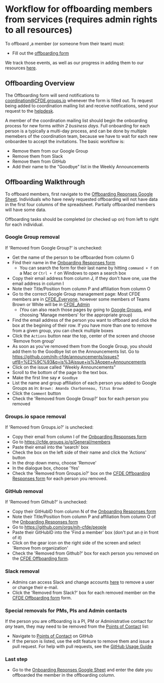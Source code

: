 # Workflow for offboarding members from services (requires admin rights to all resources)

To offboard ,a member (or someone from their team) must:
 - Fill out the [offboarding form](https://forms.gle/Gb5H6CAYCd8iVYKG8)
 
 We track those events, as well as our progress in adding them to our resources [here](https://docs.google.com/spreadsheets/d/1bY-P5ZrIOPDrDpzlXNrDnV96XqOnV_X9z9ur7t9Qkhk/edit?usp=sharing).

## Offboarding Overview
The Offboarding form will send notifications to coordination@CFDE.groups.io whenever the form is filled out. To request being added to coordination mailing list and receive notifications, send your request to the [helpdesk](mailto:coordination+int+1482+3914664481228082529@CFDE.groups.io).

A member of the coordination mailing list should begin the onboarding process for new forms *within 2 business days*. Full onboarding for each person is a typically a multi-day process, and can be done by multiple memebers of the coordination team, because we have to wait for each new onboardee to accept the invitations. The basic workflow is:

  - Remove them from our Google Group
  - Remove them from Slack
  - Remove them from GitHub
  - Add their name to the "Goodbye" list in the Weekly Announcements

## Offboarding Walkthrough
To offboard members, first navigate to the [Offboarding Reponses Google Sheet](https://docs.google.com/spreadsheets/d/1bY-P5ZrIOPDrDpzlXNrDnV96XqOnV_X9z9ur7t9Qkhk/edit?usp=sharing).
Individuals who have newly requested offboarding will not have data in the first four columns of the spreadsheet. Partially offboarded members will have some data.
  
Offboarding tasks should be completed (or checked up on) from left to right for each individual.

### Google Group removal

  If 'Removed from Google Group?' is unchecked:
   - Get the name of the person to be offboarded from column G
   - Find their name in the [Onboarding Responses form](https://docs.google.com/spreadsheets/d/16JcTqlkCRPqrSnykqshrVM2XLf_3HJJiPpAb7qBaOug/edit?usp=sharing)
     - You can search the form for their last name by hitting `command + f` on a Mac or `Ctrl + f` on Windows to open a search box
   - Copy their email address from column J, if they don't have one, use the email address in column I
   - Note their Title/Position from column P and affiliation from column O
   - Go to the correct Google Group management page: Most CFDE members are in [CFDE_Everyone](https://groups.google.com/forum/#!managemembers/cfde_everyone/members/active), however some members of Teams Brown or White will be in [CFDE_Admin](https://groups.google.com/forum/#!managemembers/cfde_admin/members/active)
     - (You can also reach those pages by going to [Google Groups](https://groups.google.com/forum/#!myforums), and choosing 'Manage members' for the appropriate group)
   - Find the email address of the person you want to offboard and click the box at the begining of their row. If you have more than one to remove from a given group, you can check multiple boxes
   - Click the `Actions` button near the top, center of the screen and choose 'Remove from group'
   - As soon as you've removed them from the Google Group, you should add them to the Goodbye list on the Announcements list. Go to https://github.com/nih-cfde/announcements/issues?utf8=%E2%9C%93&q=is%3Aissue+is%3Aopen+Announcements
   - Click on the issue called "Weekly Announcements"
   - Scroll to the bottom of the page to the text box.
   - Make the first line say `# Goodbye`
   - List the name and group affiliation of each person you added to Google Groups as in: `Brown: Amanda Charbonneau, Titus Brown`
   - Click the `Comment` button
   - Check the 'Removed from Google Group?' box for each person you removed

### Groups.io space removal

 If 'Removed from Groups.io?' is unchecked:
  - Copy their email from column I of the [Onboarding Responses form](https://docs.google.com/spreadsheets/d/16JcTqlkCRPqrSnykqshrVM2XLf_3HJJiPpAb7qBaOug/edit?usp=sharing)
   - Go to https://cfde.groups.io/g/General/members
  - Paste their email into the 'search' box
  - Check the box on the left side of their name and click the 'Actions' button
  - In the drop down menu, choose 'Remove' 
  - In the dialogue box, choose 'Yes'
  - Check the 'Removed from Groups.io?' box on the [CFDE Offboarding Responses form](https://docs.google.com/spreadsheets/d/1bY-P5ZrIOPDrDpzlXNrDnV96XqOnV_X9z9ur7t9Qkhk/edit#gid=1873329009) for each person you removed.
   
### GitHub removal

  If 'Removed from Github?' is unchecked:
  - Copy their GitHubID from column N of the [Onboarding Responses form](https://docs.google.com/spreadsheets/d/16JcTqlkCRPqrSnykqshrVM2XLf_3HJJiPpAb7qBaOug/edit?usp=sharing)
  - Note their Title/Position from column P and affiliation from column O of the [Onboarding Responses form](https://docs.google.com/spreadsheets/d/16JcTqlkCRPqrSnykqshrVM2XLf_3HJJiPpAb7qBaOug/edit?usp=sharing)
  - Go to https://github.com/orgs/nih-cfde/people
  - Paste their GitHubID into the 'Find a member' box (don't put an `@` in front of it)
  - Click on the gear icon on the right side of the screen and select 'Remove from organization'
  - Check the 'Removed from Github?' box for each person you removed on the [CFDE Offboarding form](https://docs.google.com/spreadsheets/d/1bY-P5ZrIOPDrDpzlXNrDnV96XqOnV_X9z9ur7t9Qkhk/edit#gid=1873329009). 

### Slack removal 
  - Admins can access Slack and change accounts [here](https://cfdeworkspace.slack.com/admin) to remove a user or change their e-mail. 
  - Click the 'Removed from Slack?' box for each removed member on the [CFDE Offboarding form](https://docs.google.com/spreadsheets/d/1bY-P5ZrIOPDrDpzlXNrDnV96XqOnV_X9z9ur7t9Qkhk/edit#gid=1873329009) form. 
 
### Special removals for PMs, PIs and Admin contacts

If the person you are offboarding is a PI, PM or Administrative contact for *any* team, they may need to be removed from the [Points of Contact](https://github.com/nih-cfde/organization/blob/master/PointsOfContact.md) list:
  - Navigate to [Points of Contact](https://github.com/nih-cfde/organization/blob/master/PointsOfContact.md) on GitHub
  - If the person is listed, use the edit feature to remove them and issue a pull request. For help with pull requests, see the [GitHub Usage Guide](./GitHubUsage.md)

### Last step 
  - Go to the [Onboarding Reponses Google Sheet](https://docs.google.com/spreadsheets/d/16JcTqlkCRPqrSnykqshrVM2XLf_3HJJiPpAb7qBaOug/edit?usp=sharing) and enter the date you offboarded the member in the offboarding column.

   
  

